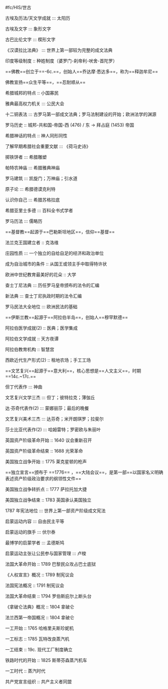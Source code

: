 #fc/HIS/世古

古埃及历法/天文学成就 ::: 太阳历

古埃及文字 ::: 象形文字

古巴比伦文字 ::: 楔形文字

《汉谟拉比法典》 ::: 世界上第一部较为完整的成文法典

印度等级制度 :: 种姓制度（婆罗门-刹帝利-吠舍-首陀罗）

==佛教==创立于==-6c.==，创始人==乔达摩·悉达多==，称为==释迦牟尼==

佛教宣扬==众生平等==，==忍耐顺从==

希腊城邦的特点 :: 小国寡民

雅典最高权力机关 ::: 公民大会

十二铜表法 ::: 古罗马第一部成文法典；罗马法制建设的开始；欧洲法学的渊源

罗马历史 :: 城邦-共和国-帝国-西 (476) / 东 -> 拜占庭 (1453) 帝国

希腊神话的特点 :: 神人同形同性

了解早期希腊社会重要文献 ::: 《荷马史诗》

掷铁饼者 ::: 希腊雕塑

帕特农神庙 ::: 希腊雅典神庙

罗马建筑 ::: 凯旋门；万神庙；引水道

原子论 ::: 希腊德谟克利特

认识你自己 ::: 希腊苏格拉底

希腊亚里士多德 ::: 百科全书式学者

罗马历法 ::: 儒略历

==基督教==起源于==巴勒斯坦地区==，信仰==基督==

法兰克王国建立者 :: 克洛维

庄园性质 ::: 一个独立的自给自足的经济和政治单位

成为自治城市的条件 :: 从国王或领主手中取得特许状

欧洲中世纪教育最美好的花朵 :: 大学

查士丁尼法典 ::: 历任罗马皇帝颁布的法令的汇编

新法典 ::: 查士丁尼执政时期的法令汇编

罗马民法大全地位 ::: 欧洲民法的基础

==伊斯兰教==起源于==阿拉伯半岛==，创始人==穆罕默德==

阿拉伯医学成就(2) :: 医典；医学集成

阿拉伯文学成就 :: 天方夜谭

阿拉伯教育机构 :: 智慧宫

西欧近代生产形式(2) :: 租地农场；手工工场

==文艺复兴==起源于==意大利==，核心思想是==人文主义==，时期==14c.~17c.==

但丁代表作 ::: 神曲

文艺复兴文学三杰 ::: 但丁；彼特拉克；薄伽丘

达·芬奇代表作(2) ::: 蒙娜丽莎；最后的晚餐

文艺复兴美术三杰 ::: 达芬奇；米开朗琪罗；拉斐尔

莎士比亚代表作(2) ::: 哈姆雷特；罗密欧与朱丽叶

英国资产阶级革命开始 :: 1640 议会重新召开

英国资产阶级革命结束 :: 1688 光荣革命

美国独立战争开始 :: 1775 莱克星顿的枪声

==独立宣言==颁布于 ==1776== ，==大陆会议==，是第一部==以国家名义明确表述资产阶级政治要求的纲领性文件==

美国独立战争转折点 :: 1777 萨拉托加大捷

美国独立战争结束 :: 1783 英国承认美国独立

1787 年宪法地位 ::: 世界上第一部资产阶级成文宪法

启蒙运动内容 ::: 自由民主平等

启蒙运动的旗手 ::: 伏尔泰

最博学的启蒙学者 ::: 孟德斯鸠

启蒙运动主张让公民参与国家管理 ::: 卢梭

法国大革命开始 :: 1789 巴黎民众攻占巴士底狱

《人权宣言》概况 :: 1789 制宪议会

法国宪法概况 :: 1791 制宪议会

法国大革命结束 :: 1794 罗伯斯庇尔上断头台

《拿破仑法典》概况 :: 1804 拿破仑

法兰西第一帝国概况 :: 1804 拿破仑

一工开始 :: 1765 哈格里夫斯珍妮机

一工标志 :: 1785 瓦特改良蒸汽机

一工结束 :: 19c. 现代工厂制度确立

铁路时代的开始 :: 1825 斯蒂芬森蒸汽机车

一工时代 :: 蒸汽时代

共产党宣言组织 :: 共产主义者同盟

